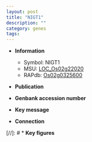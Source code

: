 ```yaml
---
layout: post
title: "NIGT1"
description: ""
category: genes
tags: 
---
```


* **Information**  
    + Symbol: NIGT1  
    + MSU: [LOC_Os02g22020](http://rice.uga.edu/cgi-bin/ORF_infopage.cgi?orf=LOC_Os02g22020)  
    + RAPdb: [Os02g0325600](http://rapdb.dna.affrc.go.jp/viewer/gbrowse_details/irgsp1?name=Os02g0325600)  

* **Publication**  

* **Genbank accession number**  

* **Key message**  

* **Connection**  

[//]: # * **Key figures**  


